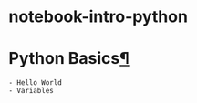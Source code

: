 # notebook-intro-python

<h1 id="Python-Basics">Python Basics<a class="anchor-link" href="#Python-Basics">&#182;</a></h1>
<pre><code>- Hello World
- Variables</code></pre>
